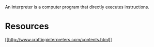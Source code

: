 An interpreter is a computer program that directly executes instructions.

# Resources

[[http://www.craftinginterpreters.com/contents.html]]